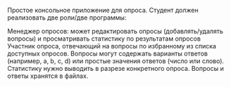 Простое консольное приложение для опроса. Студент должен реализовать две роли/две программы:

Менеджер опросов: может редактировать опросы (добавлять/удалять вопросы) и просматривать статистику по результатам опросов
Участник опроса, отвечающий на вопросы по избранному из списка доступных опросов.
Вопросы могут содержать варианты ответов (например, a, b, c, d) или простые значения ответов (число или слово). Статистику нужно выводить в разрезе конкретного опроса. Вопросы и ответы хранятся в файлах.
